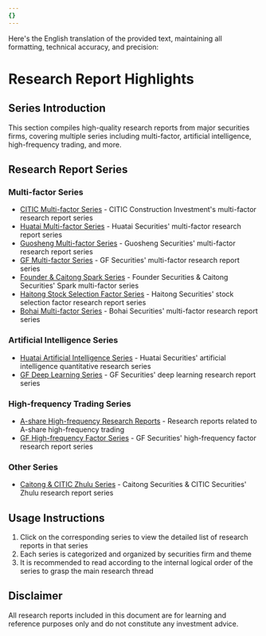 ```yaml
---
{}
---
```


Here's the English translation of the provided text, maintaining all formatting, technical accuracy, and precision:

# Research Report Highlights

## Series Introduction

This section compiles high-quality research reports from major securities firms, covering multiple series including multi-factor, artificial intelligence, high-frequency trading, and more.

## Research Report Series

### Multi-factor Series

- [CITIC Multi-factor Series](./中信-多因子系列/index.md) - CITIC Construction Investment's multi-factor research report series
- [Huatai Multi-factor Series](./华泰-多因子系列/index.md) - Huatai Securities' multi-factor research report series
- [Guosheng Multi-factor Series](./国盛-多因子系列/index.md) - Guosheng Securities' multi-factor research report series
- [GF Multi-factor Series](./广发-多因子系列/index.md) - GF Securities' multi-factor research report series
- [Founder & Caitong Spark Series](./方正财通-星火系列/index.md) - Founder Securities & Caitong Securities' Spark multi-factor series
- [Haitong Stock Selection Factor Series](./海通-选股因子系列/index.md) - Haitong Securities' stock selection factor research report series
- [Bohai Multi-factor Series](./渤海-多因子系列/index.md) - Bohai Securities' multi-factor research report series

### Artificial Intelligence Series

- [Huatai Artificial Intelligence Series](./华泰-人工智能系列/index.md) - Huatai Securities' artificial intelligence quantitative research series
- [GF Deep Learning Series](./广发-深度学习系列/index.md) - GF Securities' deep learning research report series

### High-frequency Trading Series

- [A-share High-frequency Research Reports](./a股高频研报/index.md) - Research reports related to A-share high-frequency trading
- [GF High-frequency Factor Series](./广发-高频因子系列/index.md) - GF Securities' high-frequency factor research report series

### Other Series

- [Caitong & CITIC Zhulu Series](./财通中信-逐鹿系列/index.md) - Caitong Securities & CITIC Securities' Zhulu research report series

## Usage Instructions

1. Click on the corresponding series to view the detailed list of research reports in that series
2. Each series is categorized and organized by securities firm and theme
3. It is recommended to read according to the internal logical order of the series to grasp the main research thread

## Disclaimer

All research reports included in this document are for learning and reference purposes only and do not constitute any investment advice.